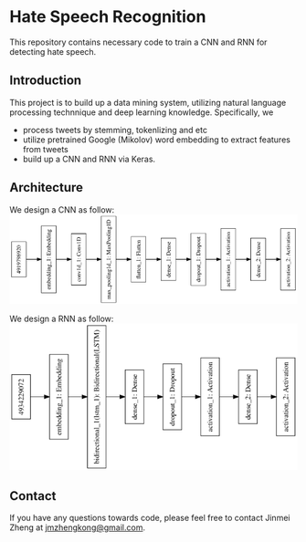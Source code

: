 # Hate Speech Recognition
This repository contains necessary code to train a CNN and RNN for detecting hate speech.

## Introduction
This project is to build up a data mining system, utilizing natural language processing technnique and deep learning knowledge. Specifically, we 
- process tweets by stemming, tokenlizing and etc
- utilize pretrained Google (Mikolov) word embedding to extract features from tweets
- build up a CNN and RNN via Keras.

## Architecture
We design a CNN as follow:
![CNN Architecture](cnn.png "CNN Architecture")

We design a RNN as follow:
![RNN Architecture](rnn.png "RNN Architecture")

## Contact
If you have any questions towards code, please feel free to contact Jinmei Zheng at jmzhengkong@gmail.com.
